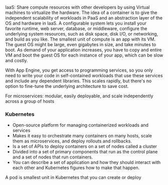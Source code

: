 IaaS: Share compute resources with other developers by using Virtual machines to virtualize the hardware.
The idea of a container is to give the independent scalability of workloads in PaaS and an abstraction layer of the OS and hardware in IaaS.
A configurable system lets you install your favorite runtime, web server, database, or middleware, configure the underlying system resources, such as disk space, disk I/O, or networking, and build as you like.
The smallest unit of compute is an app with its VM. The guest OS might be large, even gigabytes in size, and take minutes to boot. As demand of your application increases, you have to copy and entire VM and boot the guest OS for each instance of your app, which can be slow and costly.

With App Engine, you get access to programming services, so you only need to write your code in self-contained workloads that use these services and include any dependent libraries.
This scales rapidly, but there's no option to fine-tune the underlying architecture to save cost.

For microservices: modular, easily deployable, and scale independently across a group of hosts

### Kubernetes
- Open-source platform for managing containerized workloads and services
- Makes it easy to orchestrate many containers on many hosts, scale them as microservices, and deploy rollouts and rollbacks.
- Is a set of APIs to deploy containers on a set of nodes called a cluster
- Divided into a set of primary components that run as the control plane and a set of nodes that run containers.
- You can describe a set of application and how they should interact with each other and Kubernetes figures how to make that happen.

A pod is smallest unit in Kubernetes that you can create or deploy